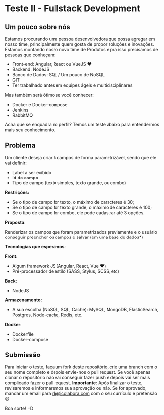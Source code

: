# Teste II - Fullstack Development

## Um pouco sobre nós

Estamos procurando uma pessoa desenvolvedora que possa agregar em nosso time, principalmente quem gosta de propor soluções e inovações. Estamos montando nosso novo time de Produtos e pra isso precisamos de pessoas que conheçam:

- Front-end: Angular, React ou VueJS ♥️
- Backend: NodeJS 
- Banco de Dados: SQL / Um pouco de NoSQL
- GIT
- Ter trabalhado antes em equipes ágeis e multidisciplinares


Mas também será ótimo se você conhecer:

- Docker e Docker-compose
- Jenkins
- RabbitMQ

Acha que se enquadra no perfil? Temos um teste abaixo para entendermos mais seu conhecimento.


## Problema

Um cliente deseja criar 5 campos de forma parametrizável, sendo que ele vai definir:
- Label a ser exibido
- Id do campo
- Tipo de campo (texto simples, texto grande, ou combo)

**Restrições:**
- Se o tipo de campo for texto, o máximo de caracteres é 30;
- Se o tipo de campo for texto grande, o máximo de caracteres é 100;
- Se o tipo de campo for combo, ele pode cadastrar até 3 opções.

**Proposta**:

Renderizar os campos que foram parametrizados previamente e o usuário conseguir preencher os campos e salvar (em uma base de dados*)

**Tecnologias que esperamos**:

**Front:**
- Algum framework JS (Angular, React, Vue ♥️)
- Pré-processador de estilo (SASS, Stylus, SCSS, etc)

**Back:**
- NodeJS

**Armazenamento:**
- A sua escolha (NoSQL, SQL, Cache): MySQL, MongoDB, ElasticSearch, Postgres, Node-cache, Redis, etc.

**Docker**:
- Dockerfile
- Docker-compose


## Submissão
Para iniciar o teste, faça um fork deste repositório, crie uma branch com o seu nome completo e depois envie-nos o pull request. Se você apenas clonar o repositório não vai conseguir fazer push e depois vai ser mais complicado fazer o pull request. **Importante**: Após finalizar o teste, revisaremos e informaremos sua aprovação ou não. Se for aprovado, mandar um email para rh@icolabora.com com o seu currículo e pretensão 😄

Boa sorte! =D
